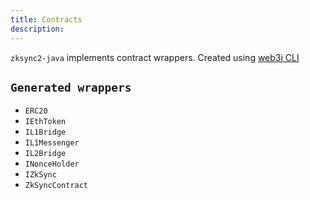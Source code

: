 ```yaml
---
title: Contracts
description:
---
```


`zksync2-java` implements contract wrappers. Created using
[web3j CLI](https://docs.web3j.io/4.8.7/command_line_tools/#solidity-smart-contract-wrapper-generator)

## `Generated wrappers`

- `ERC20`
- `IEthToken`
- `IL1Bridge`
- `IL1Messenger`
- `IL2Bridge`
- `INonceHolder`
- `IZkSync`
- `ZkSyncContract`
